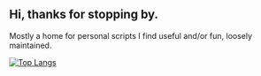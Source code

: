 ## Hi, thanks for stopping by.
Mostly a home for personal scripts I find useful and/or fun, loosely maintained.  

[![Top Langs](https://github-readme-stats.vercel.app/api/top-langs/?username=dch42&langs_count=8&&theme=dark&layout=compact)](https://github.com/anuraghazra/github-readme-stats)


<!--
**dch42/dch42** is a ✨ _special_ ✨ repository because its `README.md` (this file) appears on your GitHub profile.

Here are some ideas to get you started:

- 🔭 I’m currently working on ...
- 🌱 I’m currently learning ...
- 👯 I’m looking to collaborate on ...
- 🤔 I’m looking for help with ...
- 💬 Ask me about ...
- 📫 How to reach me: ...
- 😄 Pronouns: ...
- ⚡ Fun fact: ...
[![dch42's GitHub Stats](https://github-readme-stats.vercel.app/api?username=dch42&show_icons=true&theme=react)](https://github.com/dch42)

-->
